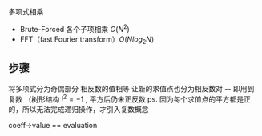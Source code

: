 多项式相乘
- Brute-Forced 各个子项相乘 $O(N^2)$
- FFT（fast Fourier transform）$O(Nlog_2{N})$

## 步骤

将多项式分为奇偶部分
相反数的值相等
让新的求值点也分为相反数对  -- 即用到复数   （树形结构 $i^2 = -1$  , 平方后仍未正反数
ps. 因为每个求值点的平方都是正的，所以无法完成递归操作，才引入复数概念


coeff->value  == evaluation